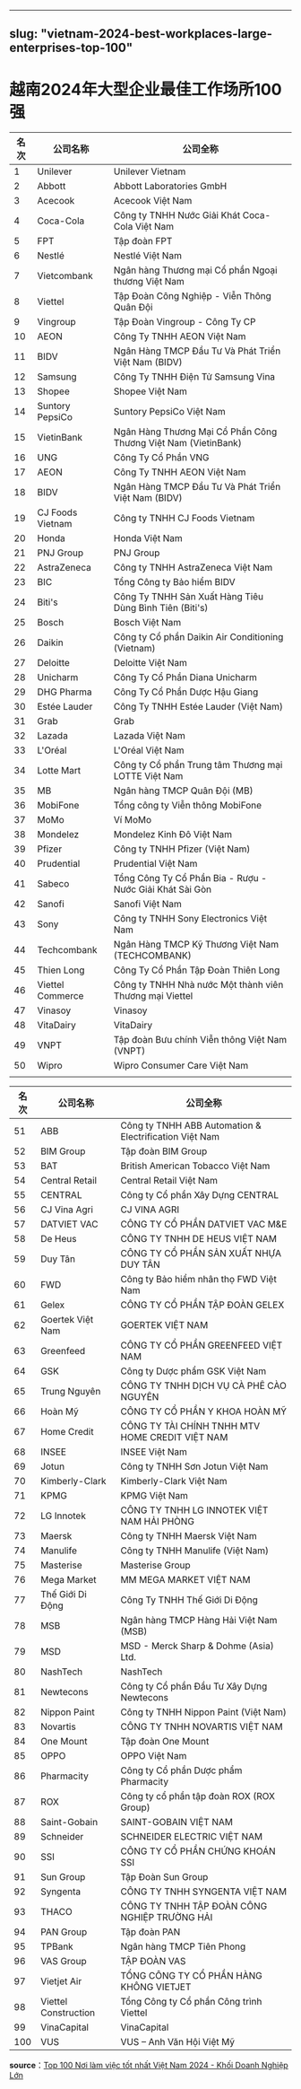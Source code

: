
---
slug: "vietnam-2024-best-workplaces-large-enterprises-top-100"
---

# 越南2024年大型企业最佳工作场所100强

| 名次 | 公司名称 | 公司全称 |
|------|----------|----------|
| 1 | Unilever | Unilever Vietnam |
| 2 | Abbott | Abbott Laboratories GmbH |
| 3 | Acecook | Acecook Việt Nam |
| 4 | Coca-Cola | Công ty TNHH Nước Giải Khát Coca-Cola Việt Nam |
| 5 | FPT | Tập đoàn FPT |
| 6 | Nestlé | Nestlé Việt Nam |
| 7 | Vietcombank | Ngân hàng Thương mại Cổ phần Ngoại thương Việt Nam |
| 8 | Viettel | Tập Đoàn Công Nghiệp - Viễn Thông Quân Đội |
| 9 | Vingroup | Tập Đoàn Vingroup - Công Ty CP |
| 10 | AEON | Công Ty TNHH AEON Việt Nam |
| 11 | BIDV | Ngân Hàng TMCP Đầu Tư Và Phát Triển Việt Nam (BIDV) |
| 12 | Samsung | Công Ty TNHH Điện Tử Samsung Vina |
| 13 | Shopee | Shopee Việt Nam |
| 14 | Suntory PepsiCo | Suntory PepsiCo Việt Nam |
| 15 | VietinBank | Ngân Hàng Thương Mại Cổ Phần Công Thương Việt Nam (VietinBank) |
| 16 | UNG | Công Ty Cổ Phần VNG |
| 17 | AEON | Công Ty TNHH AEON Việt Nam |
| 18 | BIDV | Ngân Hàng TMCP Đầu Tư Và Phát Triển Việt Nam (BIDV) |
| 19 | CJ Foods Vietnam | Công ty TNHH CJ Foods Vietnam |
| 20 | Honda | Honda Việt Nam |
| 21 | PNJ Group | PNJ Group |
| 22 | AstraZeneca | Công ty TNHH AstraZeneca Việt Nam |
| 23 | BIC | Tổng Công ty Bảo hiểm BIDV |
| 24 | Biti's | Công Ty TNHH Sản Xuất Hàng Tiêu Dùng Bình Tiên (Biti's) |
| 25 | Bosch | Bosch Việt Nam |
| 26 | Daikin | Công ty Cổ phần Daikin Air Conditioning (Vietnam) |
| 27 | Deloitte | Deloitte Việt Nam |
| 28 | Unicharm | Công Ty Cổ Phần Diana Unicharm |
| 29 | DHG Pharma | Công Ty Cổ Phần Dược Hậu Giang |
| 30 | Estée Lauder | Công Ty TNHH Estée Lauder (Việt Nam) |
| 31 | Grab | Grab |
| 32 | Lazada | Lazada Việt Nam |
| 33 | L'Oréal | L'Oréal Việt Nam |
| 34 | Lotte Mart | Công ty Cổ phần Trung tâm Thương mại LOTTE Việt Nam |
| 35 | MB | Ngân hàng TMCP Quân Đội (MB) |
| 36 | MobiFone | Tổng công ty Viễn thông MobiFone |
| 37 | MoMo | Ví MoMo |
| 38 | Mondelez | Mondelez Kinh Đô Việt Nam |
| 39 | Pfizer | Công ty TNHH Pfizer (Việt Nam) |
| 40 | Prudential | Prudential Việt Nam |
| 41 | Sabeco | Tổng Công Ty Cổ Phần Bia - Rượu - Nước Giải Khát Sài Gòn |
| 42 | Sanofi | Sanofi Việt Nam |
| 43 | Sony | Công ty TNHH Sony Electronics Việt Nam |
| 44 | Techcombank | Ngân Hàng TMCP Kỹ Thương Việt Nam (TECHCOMBANK) |
| 45 | Thien Long | Công Ty Cổ Phần Tập Đoàn Thiên Long |
| 46 | Viettel Commerce | Công ty TNHH Nhà nước Một thành viên Thương mại Viettel |
| 47 | Vinasoy | Vinasoy |
| 48 | VitaDairy | VitaDairy |
| 49 | VNPT | Tập đoàn Bưu chính Viễn thông Việt Nam (VNPT) |
| 50 | Wipro | Wipro Consumer Care Việt Nam |
|  |  |  |





| 名次 | 公司名称             | 公司全称                                               |
| ---- | -------------------- | ------------------------------------------------------ |
| 51   | ABB                  | Công ty TNHH ABB Automation & Electrification Việt Nam |
| 52   | BIM Group            | Tập đoàn BIM Group                                     |
| 53   | BAT                  | British American Tobacco Việt Nam                      |
| 54   | Central Retail       | Central Retail Việt Nam                                |
| 55   | CENTRAL              | Công ty Cổ phần Xây Dựng CENTRAL                       |
| 56   | CJ Vina Agri         | CJ VINA AGRI                                           |
| 57   | DATVIET VAC          | CÔNG TY CỔ PHẦN DATVIET VAC M&E                        |
| 58   | De Heus              | CÔNG TY TNHH DE HEUS VIỆT NAM                          |
| 59   | Duy Tân              | CÔNG TY CỔ PHẦN SẢN XUẤT NHỰA DUY TÂN                  |
| 60   | FWD                  | Công ty Bảo hiểm nhân thọ FWD Việt Nam                 |
| 61   | Gelex                | CÔNG TY CỔ PHẦN TẬP ĐOÀN GELEX                         |
| 62   | Goertek Việt Nam     | GOERTEK VIỆT NAM                                       |
| 63   | Greenfeed            | CÔNG TY CỔ PHẦN GREENFEED VIỆT NAM                     |
| 64   | GSK                  | Công ty Dược phẩm GSK Việt Nam                         |
| 65   | Trung Nguyên         | CÔNG TY TNHH DỊCH VỤ CÀ PHÊ CÀO NGUYÊN                 |
| 66   | Hoàn Mỹ              | CÔNG TY CỔ PHẦN Y KHOA HOÀN MỸ                         |
| 67   | Home Credit          | CÔNG TY TÀI CHÍNH TNHH MTV HOME CREDIT VIỆT NAM        |
| 68   | INSEE                | INSEE Việt Nam                                         |
| 69   | Jotun                | Công ty TNHH Sơn Jotun Việt Nam                        |
| 70   | Kimberly-Clark       | Kimberly-Clark Việt Nam                                |
| 71   | KPMG                 | KPMG Việt Nam                                          |
| 72   | LG Innotek           | CÔNG TY TNHH LG INNOTEK VIỆT NAM HẢI PHÒNG             |
| 73   | Maersk               | Công ty TNHH Maersk Việt Nam                           |
| 74   | Manulife             | Công ty TNHH Manulife (Việt Nam)                       |
| 75   | Masterise            | Masterise Group                                        |
| 76   | Mega Market          | MM MEGA MARKET VIỆT NAM                                |
| 77   | Thế Giới Di Động     | Công Ty TNHH Thế Giới Di Động                          |
| 78   | MSB                  | Ngân hàng TMCP Hàng Hải Việt Nam (MSB)                 |
| 79   | MSD                  | MSD - Merck Sharp & Dohme (Asia) Ltd.                  |
| 80   | NashTech             | NashTech                                               |
| 81   | Newtecons            | Công ty Cổ phần Đầu Tư Xây Dựng Newtecons              |
| 82   | Nippon Paint         | Công ty TNHH Nippon Paint (Việt Nam)                   |
| 83   | Novartis             | CÔNG TY TNHH NOVARTIS VIỆT NAM                         |
| 84   | One Mount            | Tập đoàn One Mount                                     |
| 85   | OPPO                 | OPPO Việt Nam                                          |
| 86   | Pharmacity           | Công ty Cổ phần Dược phẩm Pharmacity                   |
| 87   | ROX                  | Công ty cổ phần tập đoàn ROX (ROX Group)               |
| 88   | Saint-Gobain         | SAINT-GOBAIN VIỆT NAM                                  |
| 89   | Schneider            | SCHNEIDER ELECTRIC VIỆT NAM                            |
| 90   | SSI                  | CÔNG TY CỔ PHẦN CHỨNG KHOÁN SSI                        |
| 91   | Sun Group            | Tập Đoàn Sun Group                                     |
| 92   | Syngenta             | CÔNG TY TNHH SYNGENTA VIỆT NAM                         |
| 93   | THACO                | CÔNG TY TNHH TẬP ĐOÀN CÔNG NGHIỆP TRƯỜNG HẢI           |
| 94   | PAN Group            | Tập đoàn PAN                                           |
| 95   | TPBank               | Ngân hàng TMCP Tiên Phong                              |
| 96   | VAS Group            | TẬP ĐOÀN VAS                                           |
| 97   | Vietjet Air          | TỔNG CÔNG TY CỔ PHẦN HÀNG KHÔNG VIETJET                |
| 98   | Viettel Construction | Tổng Công ty Cổ phần Công trình Viettel                |
| 99   | VinaCapital          | VinaCapital                                            |
| 100  | VUS                  | VUS – Anh Văn Hội Việt Mỹ                              |



**source**：[Top 100 Nơi làm việc tốt nhất Việt Nam 2024 - Khối Doanh Nghiệp Lớn](https://vietnambestplacestowork.com/top-100-noi-lam-viec-tot-nhat-viet-nam-2024.html?utm_source=anphabe.com&utm_medium=article&utm_campaign=24BPTWSM&utm_content=congbo&_gl=1*rfg5fh*_gcl_au*MTY1MTMyNjY1OS4xNzQ5Mzg1MzE3*_ga*MTA2OTc0MDk2NC4xNzQ5Mzg1MzE4*_ga_RRX7QQWQT7*czE3NDkzODUzMTgkbzEkZzEkdDE3NDkzODU4OTUkajU1JGwwJGg0OTYxNDE4NDM.*_fplc*dmdUMmk2ODZjMjlLbDZLWlluTFoyYkFHWU9vMWtOd3lSM0dKVnVNRnd0RzZkTHN4RzAlMkYlMkZ6JTJCUjYzNE1mRTVKZzM1Tkp2SURWVDVQNDdqQnJjR1RySVZYdU1OYVowUXVNUk56emNrbiUyRkxpSEZLNTdTelRtcVFYOVlGJTJGWTFNZyUzRCUzRA..)

